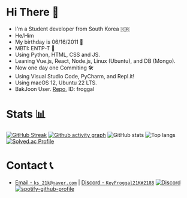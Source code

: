# Hi There 👋
- I'm a Student developer from South Korea 🇰🇷
- He/Him
- My birthday is 06/16/2011 🎂
- MBTI: ENTP-T 💜
- Using Python, HTML, CSS and JS.
- Leaning Vue.js, React, Node.js, Linux (Ubuntu), and DB (Mongo).
- Now one day one Commiting 🛠
- Using Visual Studio Code, PyCharm, and Repl.it!
- Using macOS 12, Ubuntu 22 LTS.
- BakJoon User. [Repo](https://github.com/froggal/BakJoon), ID: froggal

# Stats 📊
[![GitHub Streak](https://github-readme-streak-stats.herokuapp.com/?user=froggal&theme=dark)](https://git.io/streak-stats)
[![Github activity graph](https://activity-graph.herokuapp.com/graph?username=froggal&theme=react-dark)](https://github.com/ashutosh00710/github-readme-activity-graph)
![GitHub stats](https://github-readme-stats.vercel.app/api?username=froggal&count_private=true&show_icons=true&bg_color=111111&hide_border=true&text_color=ffffff)
![Top langs](https://github-readme-stats.vercel.app/api/top-langs/?username=froggal&langs_count=8&show_icons=true&count_private=true&bg_color=111111&hide_border=true&text_color=ffffff)
[![Solved.ac Profile](http://mazassumnida.wtf/api/generate_badge?boj=froggal)](https://solved.ac/froggal)

# Contact 📞
- [Email - `ks_21k@naver.com`](mailto:ks_21k@naver.com) | [Discord - `KeyFroggal21K#2188`](https://discord.com/users/906351533426356226)
[![Discord](https://discord.c99.nl/widget/theme-4/906351533426356226.png)](http://discord.com/users/906351533426356226)
[![spotify-github-profile](https://spotify-github-profile.vercel.app/api/view?uid=31owf7nalxg5ygrkknwlj4uk6jbq&cover_image=true&theme=default)](https://github.com/kittinan/spotify-github-profile)
